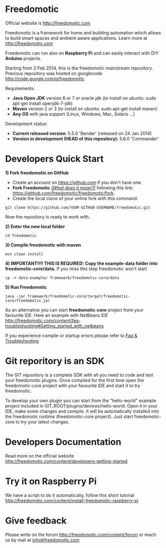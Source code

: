 Freedomotic
=================================

Official website is http://freedomotic.com

Freedomotic is a framework for home and building automation which allows to build smart spaces and ambient aware applications. Learn more at http://freedomotic.com

Freedomotic can run also on **Raspberry Pi** and can easily interact with DIY **Arduino** projects.

Starting from 2 Feb 2014, this is the freedomotic mainstream repository. Previous repository was hosted on googlecode http://code.google.com/p/freedomotic

Requirements: 
- **Java Open JDK** version 6 or 7 or oracle jdk (to install on ubuntu: sudo apt-get install openjdk-7-jdk)
- **Maven** version 2 or 3 (to install on ubuntu: sudo apt-get install maven)
- **Any OS** with java support (Linux, Windows, Mac, Solaris ...)

Development status:
- **Current released version**: 5.5.0 'Bender' (released on 24 Jan 2014)
- **Version in development (HEAD of this repository)**: 5.6.0 'Commander'


Developers Quick Start
======================

**1) Fork freedomotic on GitHub**

* Create an account on https://github.com if you don't have one.
* **Fork Freedomotic** [_(What does it mean?)_](https://help.github.com/articles/fork-a-repo) following this link: <https://github.com/freedomotic/freedomotic/fork>. 
* Create the local clone of your online fork with this command:

```
git clone https://github.com/YOUR-GITHUB-USERNAME/freedomotic.git
```

Now the repository is ready to work with.

**2) Enter the new local folder**

    cd freedomotic
    
**3) Compile freedomotic with maven**

    mvn clean install
    
**4) IMPORTANT!!!! THIS IS REQUIRED: Copy the example-data folder into freedomotic-core/data.** If you miss this step freedomotic won't start

    cp -r data-example/ framework/freedomotic-core/data
    
**5) Run Freedomotic**

    java -jar framework/freedomotic-core/target/freedomotic-core/freedomotic.jar

As an alternative you can start **freedomotic-core** project from your favourite IDE. Here an example with NetBeans IDE http://freedomotic.com/content/faq-troubleshooting#Getting_started_with_netbeans
    
If you experience compile or startup errors please refer to [Faq & Troubleshooting](https://github.com/freedomotic/freedomotic/wiki/Faq-&-Troubleshooting)


Git reporitory is an SDK
========================

The GIT repository is a complete SDK with all you need to code and test your freedomotic plugins. Once compiled for the first time open the freedomotic-core project with your favourite IDE and start it to try freedomotic.

To develop your own plugin you can start from the "hello-world" example project included in GIT_ROOT/plugins/devices/hello-world. Open it in your IDE, make some changes and compile. It will be automatically installed into the freedomotic runtime (freedomotic-core project). Just start freedomotic-core to try your latest changes.

Developers Documentation
========================

Read more on the official website http://freedomotic.com/content/developers-getting-started

Try it on Raspberry Pi
======================
We have a script to do it automatically, follow this short tutorial http://freedomotic.com/content/install-freedomotic-raspberry-pi

Give feedback
=============

Please write on the forum http://freedomotic.com/content/forum or reach us by mail at info@freedomotic.com
